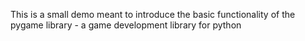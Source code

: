 This is a small demo meant to introduce the basic functionality of the pygame library - a game development library for python
